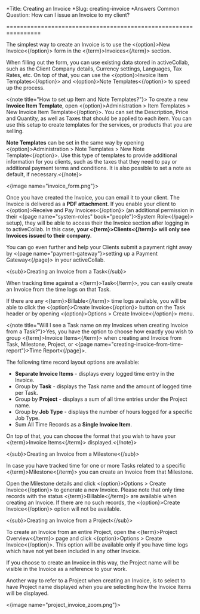 *Title: Creating an Invoice
*Slug: creating-invoice
*Answers Common Question: How can I issue an Invoice to my client?

================================================================

The simplest way to create an Invoice is to use the <{option}>New Invoice<{/option}> form in the <{term}>Invoices<{/term}> section.

When filling out the form, you can use existing data stored in activeCollab, such as the Client Company details, Currency settings, Languages, Tax Rates, etc. On top of that, you can use the <{option}>Invoice Item Templates<{/option}> and <{option}>Note Templates<{/option}> to speed up the process.

<{note title="How to set up Item and Note Templates?"}> To create a new **Invoice Item Template**, open <{option}>Administration > Item Templates > New Invoice Item Template<{/option}>. You can set the Description, Price and Quantity, as well as Taxes that should be applied to each item. You can use this setup to create templates for the services, or products that you are selling. 

**Note Templates** can be set in the same way by opening <{option}>Administration > Note Templates > New Note Template<{/option}>. Use this type of templates to provide additional information for you clients, such as the taxes that they need to pay or additional payment terms and conditions. It is also possible to set a note as default, if necessary.<{/note}>

<{image name="invoice_form.png"}>

Once you have created the Invoice, you can email it to your client. The Invoice is  delivered as a **PDF attachment**. If you enable your client to <{option}>Receive and Pay Invoices<{/option}> (an additional permission in their <{page name="system-roles" book="people"}>System Role<{/page}> setup), they will be able to access their the Invoice section after logging in to activeCollab. In this case, **your <{term}>Clients<{/term}> will only see Invoices issued to their company**.

You can go even further and help your Clients submit a payment right away by <{page name="payment-gateway"}>setting up a Payment Gateway<{/page}> in your activeCollab.

<{sub}>Creating an Invoice from a Task<{/sub}>

When tracking time against a <{term}>Task<{/term}>, you can easily create an Invoice from the time logs on that Task.

If there are any <{term}>Billable<{/term}> time logs available, you will be able to click the <{option}>Create Invoice<{/option}> button on the Task header or by opening <{option}>Options > Create Invoice<{/option}> menu. 

<{note title="Will I see a Task name on my Invoices when creating Invoice from a Task?"}>Yes, you have the option to choose how exactly you wish to group <{term}>Invoice Items<{/term}> when creating and Invoice from Task, Milestone, Project, or <{page name="creating-invoice-from-time-report"}>Time Report<{/page}>.

The following time record layout options are available:

- **Separate Invoice Items** - displays every logged time entry in the Invoice.
- Group by **Task** - displays the Task name and the amount of logged time per Task.
- Group by **Project** - displays a sum of all time entries under the Project name.
- Group by **Job Type** - displays the number of hours logged for a specific Job Type.
- Sum All Time Records as a **Single Invoice Item**.

On top of that, you can choose the format that you wish to have your <{term}>Invoice Items<{/term}> displayed.<{/note}>


<{sub}>Creating an Invoice from a Milestone<{/sub}>

In case you have tracked time for one or more Tasks related to a specific <{term}>Milestone<{/term}> you can create an Invoice from that Milestone.

Open the Milestone details and click <{option}>Options > Create Invoice<{/option}> to generate a new Invoice. Please note that only time records with the status <{term}>Billable<{/term}> are available when creating an Invoice. If there are no such records, the <{option}>Create Invoice<{/option}> option will not be available. 

<{sub}>Creating an Invoice from a Project<{/sub}>

To create an Invoice from an entire Project, open the <{term}>Project Overview<{/term}> page and click <{option}>Options > Create Invoice<{/option}>. This option will be available only if you have time logs which have not yet been included in any other Invoice.

If you choose to create an Invoice in this way, the Project name will be visible in the Invoice as a reference to your work.

Another way to refer to a Project when creating an Invoice, is to select to have Project name displayed when you are selecting how the Invoice Items will be displayed.

<{image name="project_invoice_zoom.png"}>